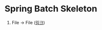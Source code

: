 # Spring Batch Skeleton

1. File -> File (<a href="/section/section1#readme" target="_blank">링크</a>)</br>
